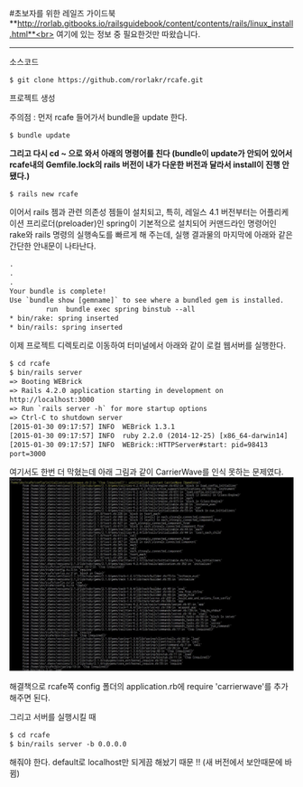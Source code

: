 #초보자를 위한 레일즈 가이드북 
**http://rorlab.gitbooks.io/railsguidebook/content/contents/rails/linux_install.html**<br>
여기에 있는 정보 중 필요한것만 따왔습니다. 



---

소스코드<br>
```
$ git clone https://github.com/rorlakr/rcafe.git
```

프로젝트 생성 

주의점 : 먼저 rcafe 들어가서 bundle을 update 한다.
```
$ bundle update
```
**그리고 다시 cd ~ 으로 와서 아래의 명령어를 친다 (bundle이 update가 안되어 있어서 rcafe내의 Gemfile.lock의 rails 버전이 내가 다운한 버전과 달라서 install이 진행 안됐다.)**
```
$ rails new rcafe
```

이어서 rails 젬과 관련 의존성 젬들이 설치되고, 특히, 레일스 4.1 버전부터는 어플리케이션 프리로더(preloader)인 spring이 기본적으로 설치되어 커맨드라인 명령어인 rake와 rails 명령의 실행속도를 빠르게 해 주는데, 실행 결과물의 마지막에 아래와 같은 간단한 안내문이 나타난다.

```
.
.
.
Your bundle is complete!
Use `bundle show [gemname]` to see where a bundled gem is installed.
         run  bundle exec spring binstub --all
* bin/rake: spring inserted
* bin/rails: spring inserted
```

이제 프로젝트 디렉토리로 이동하여 터미널에서 아래와 같이 로컬 웹서버를 실행한다.

```
$ cd rcafe
$ bin/rails server
=> Booting WEBrick
=> Rails 4.2.0 application starting in development on http://localhost:3000
=> Run `rails server -h` for more startup options
=> Ctrl-C to shutdown server
[2015-01-30 09:17:57] INFO  WEBrick 1.3.1
[2015-01-30 09:17:57] INFO  ruby 2.2.0 (2014-12-25) [x86_64-darwin14]
[2015-01-30 09:17:57] INFO  WEBrick::HTTPServer#start: pid=98413 port=3000
```

여기서도 한번 더 막혔는데 아래 그림과 같이 CarrierWave를 인식 못하는 문제였다.
![](original.jpg)

해결책으로 rcafe쪽 config 폴더의 application.rb에 require 'carrierwave'를 추가해주면 된다. 

그리고 서버를 실행시킬 때 
```
$ cd rcafe
$ bin/rails server -b 0.0.0.0  
```
해줘야 한다. default로 localhost만 되게끔 해놨기 때문 !! (새 버전에서 보안때문에 바뀜)
